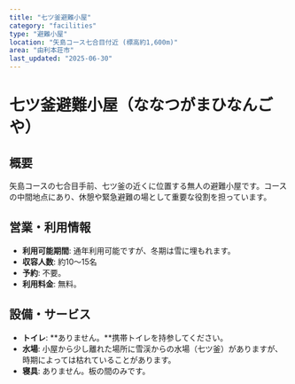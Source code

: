 ```yaml
---
title: "七ツ釜避難小屋"
category: "facilities"
type: "避難小屋"
location: "矢島コース七合目付近 (標高約1,600m)"
area: "由利本荘市"
last_updated: "2025-06-30"
---
```


# 七ツ釜避難小屋（ななつがまひなんごや）

## 概要
矢島コースの七合目手前、七ツ釜の近くに位置する無人の避難小屋です。コースの中間地点にあり、休憩や緊急避難の場として重要な役割を担っています。

## 営業・利用情報
- **利用可能期間**: 通年利用可能ですが、冬期は雪に埋もれます。
- **収容人数**: 約10〜15名
- **予約**: 不要。
- **利用料金**: 無料。

## 設備・サービス
- **トイレ**: **ありません。**携帯トイレを持参してください。
- **水場**: 小屋から少し離れた場所に雪渓からの水場（七ツ釜）がありますが、時期によっては枯れていることがあります。
- **寝具**: ありません。板の間のみです。